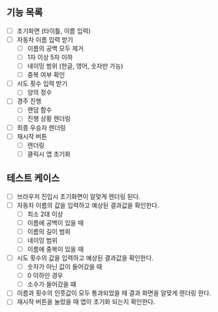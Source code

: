## 기능 목록

- [ ] 초기화면 (타이틀, 이름 입력)
- [ ] 자동차 이름 입력 받기
  - [ ] 이름의 공백 모두 제거
  - [ ] 1자 이상 5자 이하 
  - [ ] 네이밍 범위 (한글, 영어, 숫자만 가능) 
  - [ ] 중복 여부 확인
- [ ] 시도 횟수 입력 받기
  - [ ] 양의 정수
- [ ] 경주 진행
  - [ ] 랜덤 함수 
  - [ ] 진행 상황 렌더링
- [ ] 최종 우승자 렌더링
- [ ] 재시작 버튼
  - [ ] 렌더링
  - [ ] 클릭시 앱 초기화  

## 테스트 케이스

- [ ] 브라우저 진입시 초기화면이 알맞게 렌더링 된다.
- [ ] 자동차 이름의 값을 입력하고 예상된 결과값을 확인한다.
  - [ ] 최소 2대 이상
  - [ ] 이름에 공백이 있을 때
  - [ ] 이름의 길이 범위
  - [ ] 네이밍 범위
  - [ ] 이름에 중복이 있을 때
- [ ] 시도 횟수의 값을 입력하고 예상된 결과값을 확인한다.
  - [ ] 숫자가 아닌 값이 들어갔을 때
  - [ ] 0 이하인 경우
  - [ ] 소수가 들어갔을 떄
- [ ] 이름과 횟수의 인풋값이 모두 통과되었을 때 결과 화면을 알맞게 렌더링 한다.
- [ ] 재시작 버튼을 눌렀을 때 앱이 초기화 되는지 확인한다.
